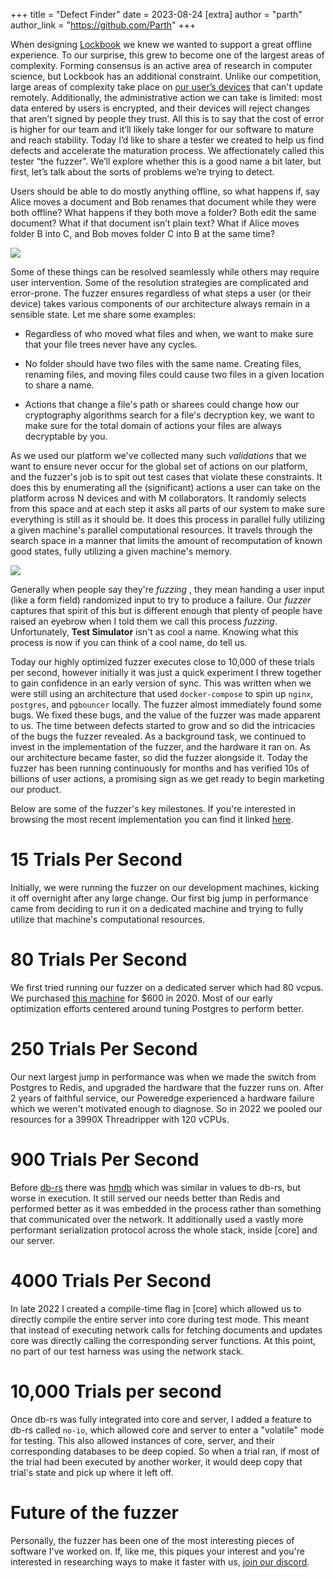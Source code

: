 +++
title = "Defect Finder"
date = 2023-08-24
[extra]
author = "parth"
author_link = "https://github.com/Parth"
+++


When designing [Lockbook](https://parth.cafe/p/introducing-lockbook) we knew we wanted to support a great offline experience. To our surprise, this grew to become one of the largest areas of complexity. Forming consensus is an active area of research in computer science, but Lockbook has an additional constraint. Unlike our competition, large areas of complexity take place on [our user’s devices](https://parth.cafe/p/why-lockbook-chose-rust) that can't update remotely. Additionally, the administrative action we can take is limited: most data entered by users is encrypted, and their devices will reject changes that aren’t signed by people they trust. All this is to say that the cost of error is higher for our team and it’ll likely take longer for our software to mature and reach stability. Today I’d like to share a tester we created to help us find defects and accelerate the maturation process. We affectionately called this tester “the fuzzer”. We’ll explore whether this is a good name a bit later, but first, let’s talk about the sorts of problems we’re trying to detect.

Users should be able to do mostly anything offline, so what happens if, say Alice moves a document and Bob renames that document while they were both offline? What happens if they both move a folder? Both edit the same document? What if that document isn’t plain text? What if Alice moves folder B into C, and Bob moves folder C into B at the same time?

[![](https://substackcdn.com/image/fetch/w_1456,c_limit,f_auto,q_auto:good,fl_progressive:steep/https%3A%2F%2Fsubstack-post-media.s3.amazonaws.com%2Fpublic%2Fimages%2F9edec0f4-1955-4626-8c5e-80f3c2822c37_2048x2048.png)](https://substackcdn.com/image/fetch/f_auto,q_auto:good,fl_progressive:steep/https%3A%2F%2Fsubstack-post-media.s3.amazonaws.com%2Fpublic%2Fimages%2F9edec0f4-1955-4626-8c5e-80f3c2822c37_2048x2048.png)

Some of these things can be resolved seamlessly while others may require user intervention. Some of the resolution strategies are complicated and error-prone. The fuzzer ensures regardless of what steps a user (or their device) takes various components of our architecture always remain in a sensible state. Let me share some examples:

  * Regardless of who moved what files and when, we want to make sure that your file trees never have any cycles.

  * No folder should have two files with the same name. Creating files, renaming files, and moving files could cause two files in a given location to share a name.

  * Actions that change a file's path or sharees could change how our cryptography algorithms search for a file's decryption key, we want to make sure for the total domain of actions your files are always decryptable by you.




As we used our platform we've collected many such _validations_ that we want to ensure never occur for the global set of actions on our platform, and the fuzzer's job is to spit out test cases that violate these constraints. It does this by enumerating all the (significant) actions a user can take on the platform across N devices and with M collaborators. It randomly selects from this space and at each step it asks all parts of our system to make sure everything is still as it should be. It does this process in parallel fully utilizing a given machine's parallel computational resources. It travels through the search space in a manner that limits the amount of recomputation of known good states, fully utilizing a given machine's memory.

[![](https://substackcdn.com/image/fetch/w_1456,c_limit,f_auto,q_auto:good,fl_progressive:steep/https%3A%2F%2Fsubstack-post-media.s3.amazonaws.com%2Fpublic%2Fimages%2F6ba1755a-e4ed-46b3-a12a-112f1d635b60_2048x2048.png)](https://substackcdn.com/image/fetch/f_auto,q_auto:good,fl_progressive:steep/https%3A%2F%2Fsubstack-post-media.s3.amazonaws.com%2Fpublic%2Fimages%2F6ba1755a-e4ed-46b3-a12a-112f1d635b60_2048x2048.png)

Generally when people say they're _fuzzing_ , they mean handing a user input (like a form field) randomized input to try to produce a failure. Our _fuzzer_ captures that spirit of this but is different enough that plenty of people have raised an eyebrow when I told them we call this process _fuzzing_. Unfortunately, **Test Simulator** isn't as cool a name. Knowing what this process is now if you can think of a cool name, do tell us.

Today our highly optimized fuzzer executes close to 10,000 of these trials per second, however initially it was just a quick experiment I threw together to gain confidence in an early version of sync. This was written when we were still using an architecture that used `docker-compose` to spin up `nginx`, `postgres`, and `pgbouncer` locally. The fuzzer almost immediately found some bugs. We fixed these bugs, and the value of the fuzzer was made apparent to us. The time between defects started to grow and so did the intricacies of the bugs the fuzzer revealed. As a background task, we continued to invest in the implementation of the fuzzer, and the hardware it ran on. As our architecture became faster, so did the fuzzer alongside it. Today the fuzzer has been running continuously for months and has verified 10s of billions of user actions, a promising sign as we get ready to begin marketing our product.

Below are some of the fuzzer's key milestones. If you're interested in browsing the most recent implementation you can find it linked [here](https://github.com/lockbook/lockbook/tree/master/libs/core/tests/exhaustive_sync).

# 15 Trials Per Second

Initially, we were running the fuzzer on our development machines, kicking it off overnight after any large change. Our first big jump in performance came from deciding to run it on a dedicated machine and trying to fully utilize that machine's computational resources.

# 80 Trials Per Second

We first tried running our fuzzer on a dedicated server which had 80 vcpus. We purchased [this machine](https://www.amazon.com/gp/product/B07QQD45Z4/ref=ppx_od_dt_b_asin_title_s00?ie=UTF8&psc=1) for $600 in 2020. Most of our early optimization efforts centered around tuning Postgres to perform better.

# 250 Trials Per Second

Our next largest jump in performance was when we made the switch from Postgres to Redis, and upgraded the hardware that the fuzzer runs on. After 2 years of faithful service, our Poweredge experienced a hardware failure which we weren't motivated enough to diagnose. So in 2022 we pooled our resources for a 3990X Threadripper with 120 vCPUs.

# 900 Trials Per Second

Before [db-rs](https://parth.cafe/p/db-rs) there was [hmdb](https://github.com/parth/hmdb) which was similar in values to db-rs, but worse in execution. It still served our needs better than Redis and performed better as it was embedded in the process rather than something that communicated over the network. It additionally used a vastly more performant serialization protocol across the whole stack, inside [core] and our server.

# 4000 Trials Per Second

In late 2022 I created a compile-time flag in [core] which allowed us to directly compile the entire server into core during test mode. This meant that instead of executing network calls for fetching documents and updates core was directly calling the corresponding server functions. At this point, no part of our test harness was using the network stack.

# 10,000 Trials per second

Once db-rs was fully integrated into core and server, I added a feature to db-rs called `no-io`, which allowed core and server to enter a "volatile" mode for testing. This also allowed instances of core, server, and their corresponding databases to be deep copied. So when a trial ran, if most of the trial had been executed by another worker, it would deep copy that trial's state and pick up where it left off.

# Future of the fuzzer

Personally, the fuzzer has been one of the most interesting pieces of software I've worked on. If, like me, this piques your interest and you're interested in researching ways to make it faster with us, [join our discord](https://discord.gg/lockbook).

